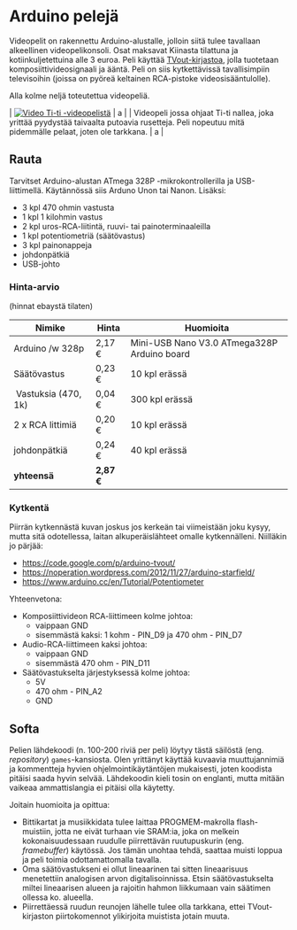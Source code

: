 # Arduino pelejä

Videopelit on rakennettu Arduino-alustalle, jolloin siitä tulee tavallaan alkeellinen videopelikonsoli. Osat maksavat Kiinasta tilattuna ja kotiinkuljetettuina alle 3 euroa. Peli käyttää [TVout-kirjastoa](https://github.com/Avamander/arduino-tvout), jolla tuotetaan komposiittivideosignaali ja ääntä. Peli on siis kytkettävissä tavallisimpiin televisoihin (joissa on pyöreä keltainen RCA-pistoke videosisääntulolle).

Alla kolme neljä toteutettua videopeliä.

| [![Video Ti-ti -videopelistä](https://raw.githubusercontent.com/juherask/TitiArduinoPeli/master/images/titi_yt_play.png)](https://www.youtube.com/watch?v=6_DM1g7a03M) | a |
| Videopeli jossa ohjaat Ti-ti nallea, joka yrittää pyydystää taivaalta putoavia rusetteja. Peli nopeutuu mitä pidemmälle pelaat, joten ole tarkkana. | a |

## Rauta

Tarvitset Arduino-alustan ATmega 328P -mikrokontrollerilla ja USB-liittimellä. Käytännössä siis Arduno Unon tai Nanon. Lisäksi:
* 3 kpl 470 ohmin vastusta
* 1 kpl 1 kilohmin vastus
* 2 kpl uros-RCA-liitintä, ruuvi- tai painoterminaaleilla
* 1 kpl potentiometriä (säätövastus)
* 3 kpl painonappeja
* johdonpätkiä
* USB-johto

### Hinta-arvio

(hinnat ebaystä tilaten)

| Nimike | Hinta | Huomioita |
| ------ | ----- | --------- |
| Arduino /w 328p | 2,17 €	|	Mini-USB Nano V3.0 ATmega328P Arduino board |
| Säätövastus | 0,23 € | 10 kpl erässä |
| Vastuksia (470, 1k) |	0,04 € | 300 kpl erässä |
| 2 x RCA littimiä | 0,20 € | 10 kpl erässä |
| johdonpätkiä | 0,24 €  | 40 kpl erässä |
| **yhteensä** | **2,87 €**	 | |


### Kytkentä
Piirrän kytkennästä kuvan joskus jos kerkeän tai viimeistään joku kysyy, mutta sitä odotellessa, laitan alkuperäislähteet omalle kytkennälleni. Niilläkin jo pärjää:
* https://code.google.com/p/arduino-tvout/
* https://noperation.wordpress.com/2012/11/27/arduino-starfield/
* https://www.arduino.cc/en/Tutorial/Potentiometer

Yhteenvetona: 
* Komposiittivideon RCA-liittimeen kolme johtoa:
  * vaippaan GND
  * sisemmästä kaksi: 1 kohm - PIN_D9 ja 470 ohm - PIN_D7
* Audio-RCA-liittimeen kaksi johtoa:
  * vaippaan GND
  * sisemmästä 470 ohm - PIN_D11
* Säätövastukselta järjestyksessä kolme johtoa:
  * 5V
  * 470 ohm - PIN_A2
  * GND

## Softa

Pelien lähdekoodi (n. 100-200 riviä per peli) löytyy tästä säilöstä (eng. *repository*) `games`-kansiosta. Olen yrittänyt käyttää kuvaavia muuttujannimiä ja kommentteja hyvien ohjelmointikäytäntöjen mukaisesti, joten koodista pitäisi saada hyvin selvää. Lähdekoodin kieli tosin on englanti, mutta mitään vaikeaa ammattislangia ei pitäisi olla käytetty.

Joitain huomioita ja opittua:
* Bittikartat ja musiikkidata tulee laittaa PROGMEM-makrolla flash-muistiin, jotta ne eivät turhaan vie SRAM:ia, joka on melkein kokonaisuudessaan ruudulle piirrettävän ruutupuskurin (eng. *framebuffer*) käytössä. Jos tämän unohtaa tehdä, saattaa muisti loppua ja peli toimia odottamattomalla tavalla.
* Oma säätövastukseni ei ollut lineaarinen tai sitten lineaarisuus menetettiin analogisen arvon digitalisoinnissa. Etsin säätövastukselta miltei lineaarisen alueen ja rajoitin hahmon liikkumaan vain säätimen ollessa ko. alueella.
* Piirrettäessä ruudun reunojen lähelle tulee olla tarkkana, ettei TVout-kirjaston piirtokomennot ylikirjoita muistista jotain muuta.
